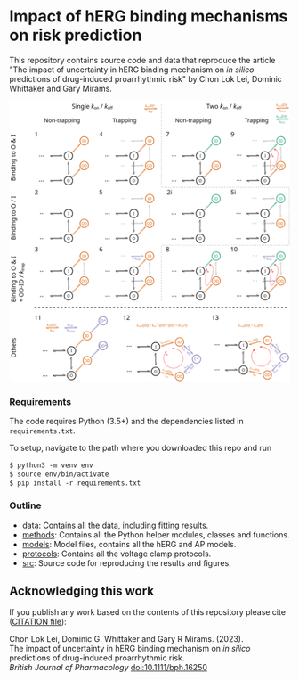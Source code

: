 # Impact of hERG binding mechanisms on risk prediction

This repository contains source code and data that reproduce the article "The impact of uncertainty in hERG binding mechanism on _in silico_ predictions of drug-induced proarrhythmic risk" by Chon Lok Lei, Dominic Whittaker and Gary Mirams.

![Model structures used in this repository](/models/model-list-w-frame.svg)

### Requirements

The code requires Python (3.5+) and the dependencies listed in `requirements.txt`.

To setup, navigate to the path where you downloaded this repo and run
```console
$ python3 -m venv env
$ source env/bin/activate
$ pip install -r requirements.txt
```


### Outline

- [data](data): Contains all the data, including fitting results.
- [methods](methods): Contains all the Python helper modules, classes and functions.
- [models](models): Model files, contains all the hERG and AP models.
- [protocols](protocols): Contains all the voltage clamp protocols.
- [src](src): Source code for reproducing the results and figures.


## Acknowledging this work

If you publish any work based on the contents of this repository please cite ([CITATION file](CITATION)):

Chon Lok Lei, Dominic G. Whittaker and Gary R Mirams.
(2023).  
The impact of uncertainty in hERG binding mechanism on _in silico_ predictions of drug-induced proarrhythmic risk.  
_British Journal of Pharmacology_ 
[doi:10.1111/bph.16250](https://doi.org/10.1111/bph.16250)
